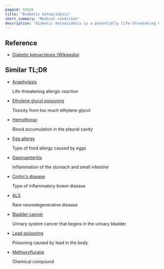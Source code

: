 ```yaml
---
pageid: 56526
title: "Diabetic ketoacidosis"
short_summary: "Medical condition"
description: "Diabetic Ketoacidosis is a potentially life-threatening Complication of Diabetes Mellitus. Signs and Symptoms may include vomiting abdominal Pain Breathing increased urine Weakness Confusion and sometimes Loss of Consciousness. A Person's Breath can develop a specific Fruity Smell. The Onset of Symptoms is usually rapid. People without a diabetes Diagnosis can develop Dka as the first obvious Symptom."
---
```


## Reference

- [Diabetic ketoacidosis (Wikipedia)](https://en.wikipedia.org/?curid=56526)

## Similar TL;DR

- [Anaphylaxis](/tldr/en/anaphylaxis)

  Life-threatening allergic reaction

- [Ethylene glycol poisoning](/tldr/en/ethylene-glycol-poisoning)

  Toxicity from too much ethylene glycol

- [Hemothorax](/tldr/en/hemothorax)

  Blood accumulation in the pleural cavity

- [Egg allergy](/tldr/en/egg-allergy)

  Type of food allergy caused by eggs

- [Gastroenteritis](/tldr/en/gastroenteritis)

  Inflammation of the stomach and small intestine

- [Crohn's disease](/tldr/en/crohns-disease)

  Type of inflammatory bowel disease

- [ALS](/tldr/en/als)

  Rare neurodegenerative disease

- [Bladder cancer](/tldr/en/bladder-cancer)

  Urinary system cancer that begins in the urinary bladder

- [Lead poisoning](/tldr/en/lead-poisoning)

  Poisoning caused by lead in the body

- [Methoxyflurane](/tldr/en/methoxyflurane)

  Chemical compound
